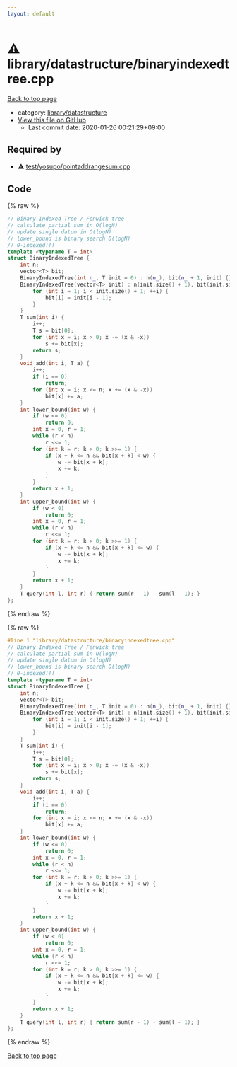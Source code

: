 ```yaml
---
layout: default
---
```


<!-- mathjax config similar to math.stackexchange -->
<script type="text/javascript" async
  src="https://cdnjs.cloudflare.com/ajax/libs/mathjax/2.7.5/MathJax.js?config=TeX-MML-AM_CHTML">
</script>
<script type="text/x-mathjax-config">
  MathJax.Hub.Config({
    TeX: { equationNumbers: { autoNumber: "AMS" }},
    tex2jax: {
      inlineMath: [ ['$','$'] ],
      processEscapes: true
    },
    "HTML-CSS": { matchFontHeight: false },
    displayAlign: "left",
    displayIndent: "2em"
  });
</script>

<script type="text/javascript" src="https://cdnjs.cloudflare.com/ajax/libs/jquery/3.4.1/jquery.min.js"></script>
<script src="https://cdn.jsdelivr.net/npm/jquery-balloon-js@1.1.2/jquery.balloon.min.js" integrity="sha256-ZEYs9VrgAeNuPvs15E39OsyOJaIkXEEt10fzxJ20+2I=" crossorigin="anonymous"></script>
<script type="text/javascript" src="../../../assets/js/copy-button.js"></script>
<link rel="stylesheet" href="../../../assets/css/copy-button.css" />


# :warning: library/datastructure/binaryindexedtree.cpp

<a href="../../../index.html">Back to top page</a>

* category: <a href="../../../index.html#94df14f08811b32e8e383a2a55f0c6c5">library/datastructure</a>
* <a href="{{ site.github.repository_url }}/blob/master/library/datastructure/binaryindexedtree.cpp">View this file on GitHub</a>
    - Last commit date: 2020-01-26 00:21:29+09:00




## Required by

* :warning: <a href="../../test/yosupo/pointaddrangesum.cpp.html">test/yosupo/pointaddrangesum.cpp</a>


## Code

<a id="unbundled"></a>
{% raw %}
```cpp
// Binary Indexed Tree / Fenwick tree
// calculate partial sum in O(logN)
// update single datum in O(logN)
// lower_bound is binary search O(logN)
// 0-indexed!!!
template <typename T = int>
struct BinaryIndexedTree {
    int n;
    vector<T> bit;
    BinaryIndexedTree(int n_, T init = 0) : n(n_), bit(n_ + 1, init) {}
    BinaryIndexedTree(vector<T> init) : n(init.size() + 1), bit(init.size() + 1) {
        for (int i = 1; i < init.size() + 1; ++i) {
            bit[i] = init[i - 1];
        }
    }
    T sum(int i) {
        i++;
        T s = bit[0];
        for (int x = i; x > 0; x -= (x & -x))
            s += bit[x];
        return s;
    }
    void add(int i, T a) {
        i++;
        if (i == 0)
            return;
        for (int x = i; x <= n; x += (x & -x))
            bit[x] += a;
    }
    int lower_bound(int w) {
        if (w <= 0)
            return 0;
        int x = 0, r = 1;
        while (r < n)
            r <<= 1;
        for (int k = r; k > 0; k >>= 1) {
            if (x + k <= n && bit[x + k] < w) {
                w -= bit[x + k];
                x += k;
            }
        }
        return x + 1;
    }
    int upper_bound(int w) {
        if (w < 0)
            return 0;
        int x = 0, r = 1;
        while (r < n)
            r <<= 1;
        for (int k = r; k > 0; k >>= 1) {
            if (x + k <= n && bit[x + k] <= w) {
                w -= bit[x + k];
                x += k;
            }
        }
        return x + 1;
    }
    T query(int l, int r) { return sum(r - 1) - sum(l - 1); }
};

```
{% endraw %}

<a id="bundled"></a>
{% raw %}
```cpp
#line 1 "library/datastructure/binaryindexedtree.cpp"
// Binary Indexed Tree / Fenwick tree
// calculate partial sum in O(logN)
// update single datum in O(logN)
// lower_bound is binary search O(logN)
// 0-indexed!!!
template <typename T = int>
struct BinaryIndexedTree {
    int n;
    vector<T> bit;
    BinaryIndexedTree(int n_, T init = 0) : n(n_), bit(n_ + 1, init) {}
    BinaryIndexedTree(vector<T> init) : n(init.size() + 1), bit(init.size() + 1) {
        for (int i = 1; i < init.size() + 1; ++i) {
            bit[i] = init[i - 1];
        }
    }
    T sum(int i) {
        i++;
        T s = bit[0];
        for (int x = i; x > 0; x -= (x & -x))
            s += bit[x];
        return s;
    }
    void add(int i, T a) {
        i++;
        if (i == 0)
            return;
        for (int x = i; x <= n; x += (x & -x))
            bit[x] += a;
    }
    int lower_bound(int w) {
        if (w <= 0)
            return 0;
        int x = 0, r = 1;
        while (r < n)
            r <<= 1;
        for (int k = r; k > 0; k >>= 1) {
            if (x + k <= n && bit[x + k] < w) {
                w -= bit[x + k];
                x += k;
            }
        }
        return x + 1;
    }
    int upper_bound(int w) {
        if (w < 0)
            return 0;
        int x = 0, r = 1;
        while (r < n)
            r <<= 1;
        for (int k = r; k > 0; k >>= 1) {
            if (x + k <= n && bit[x + k] <= w) {
                w -= bit[x + k];
                x += k;
            }
        }
        return x + 1;
    }
    T query(int l, int r) { return sum(r - 1) - sum(l - 1); }
};

```
{% endraw %}

<a href="../../../index.html">Back to top page</a>

